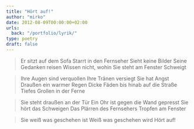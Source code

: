 ```yaml
---
title: "Hört auf!"
author: "mirko"
date: 2012-08-09T00:00:00+02:00
urls:
  back: "/portfolio/lyrik/"
type: poetry
draft: false
---
```


> Er sitzt auf dem Sofa
> Starrt in den Fernseher
> Sieht keine Bilder
> Seine Gedanken reisen
> Wissen nicht, wohin Sie steht am Fenster
> Schweigt

> Ihre Augen sind verquollen
> Ihre Tränen versiegt
> Sie hat Angst Draußen ein warmer Regen
> Dicke Fäden bis hinab auf die Straße
> Tiefes Grollen in der Ferne

> Sie steht draußen an der Tür
> Ein Ohr ist gegen die Wand gepresst
> Sie hört das Schweigen
> Das Plärren des Fernsehers Tropfen am Fenster

> Sie weiß was geschehen ist
> Weiß was geschehen wird
> Hört auf!